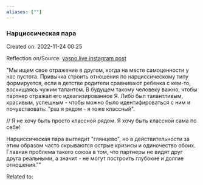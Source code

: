 ```yaml
---
aliases: [""]
---
```



### Нарциссическая пара
Created on: 2022-11-24 00:25

Reflection on/Source: [yasno.live instagram post](https://www.instagram.com/p/ClRGvYFNF3e/?igshid=YmMyMTA2M2Y=)

"Мы ищем свое отражение в другом, когда на месте самоценности у нас пустота. Привычка строить отношения по нарциссическому типу формируется, если в детстве родители сравнивают ребенка с кем-то, восхищаясь чужим талантом. В будущем такому человеку важно, чтобы партнер отражал его идеализированное Я. Либо был талантливым, красивым, успешным - чтобы можно было идентифироваться с ним и почувствовать: "раз я рядом - я тоже классный".

// Я не хочу быть просто классной рядом. Я хочу быть классной сама по себе!

Нарциссическая пара выглядит "глянцево", но в действительности за этим образом часто скрываются острые кризисы и одиночество обоих. Главная проблема такого союза в том, что партнеры не видят друг друга реальными, а значит - не могут построить глубокие и долгие отношения.""


Related to:

